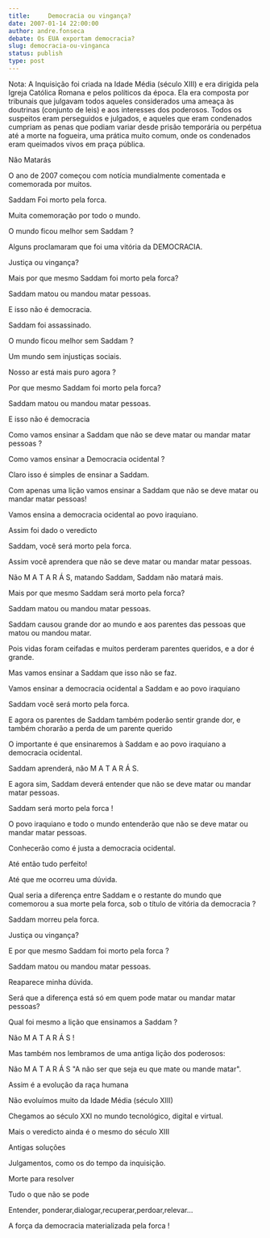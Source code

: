 ```yaml
---
title:     Democracia ou vingança?
date: 2007-01-14 22:00:00
author: andre.fonseca
debate: Os EUA exportam democracia?
slug: democracia-ou-vinganca
status: publish 
type: post
---
```


  

  

 Nota: A Inquisição foi criada na Idade Média (século XIII) e era dirigida pela Igreja Católica Romana e pelos políticos da época. Ela era composta por tribunais que julgavam todos aqueles considerados uma ameaça às doutrinas (conjunto de leis) e aos interesses dos poderosos. Todos os suspeitos eram perseguidos e julgados, e aqueles que eram condenados cumpriam as penas que podiam variar desde prisão temporária ou perpétua até a morte na fogueira, uma prática muito comum, onde os condenados eram queimados vivos em praça pública.   

  

 Não Matarás  

  

 O ano de 2007 começou com notícia mundialmente comentada e comemorada por muitos.  

Saddam Foi morto pela forca.  

Muita comemoração por todo o mundo.  

O mundo ficou melhor sem Saddam ?  

Alguns proclamaram que foi uma vitória da DEMOCRACIA.  

Justiça ou vingança?  

Mais por que mesmo Saddam foi morto pela forca?  

Saddam matou ou mandou matar pessoas.  

E isso não é democracia.  

Saddam foi assassinado.  

O mundo ficou melhor sem Saddam ?  

Um mundo sem injustiças sociais.  

Nosso ar está mais puro agora ?  

Por que mesmo Saddam foi morto pela forca?  

Saddam matou ou mandou matar pessoas.  

E isso não é democracia  

Como vamos ensinar a Saddam que não se deve matar ou mandar matar pessoas ?  

Como vamos ensinar a Democracia ocidental ?  

Claro isso é simples de ensinar a Saddam.  

Com apenas uma lição vamos ensinar a Saddam que não se deve matar ou mandar matar pessoas!  

Vamos ensina a democracia ocidental ao povo iraquiano.  

Assim foi dado o veredicto   

Saddam, você será morto pela forca.   

Assim você aprendera que não se deve matar ou mandar matar pessoas.  

Não M A T A R Á S, matando Saddam, Saddam não matará mais.  

Mais por que mesmo Saddam será morto pela forca?  

Saddam matou ou mandou matar pessoas.  

Saddam causou grande dor ao mundo e aos parentes das pessoas que matou ou mandou matar.  

Pois vidas foram ceifadas e muitos perderam parentes queridos, e a dor é grande.  

Mas vamos ensinar a Saddam que isso não se faz.  

Vamos ensinar a democracia ocidental a Saddam e ao povo iraquiano  

Saddam você será morto pela forca.  

E agora os parentes de Saddam também poderão sentir grande dor, e também chorarão a perda de um parente querido  

O importante é que ensinaremos à Saddam e ao povo iraquiano a democracia ocidental.  

Saddam aprenderá, não M A T A R Á S.  

E agora sim, Saddam deverá entender que não se deve matar ou mandar matar pessoas.  

Saddam será morto pela forca !  

O povo iraquiano e todo o mundo entenderão que não se deve matar ou mandar matar pessoas.  

Conhecerão como é justa a democracia ocidental.  

  

  

Até então tudo perfeito!   

Até que me ocorreu uma dúvida.  

Qual seria a diferença entre Saddam e o restante do mundo que comemorou a sua morte pela forca, sob o título de vitória da democracia ?  

Saddam morreu pela forca.  

Justiça ou vingança?  

E por que mesmo Saddam foi morto pela forca ?  

Saddam matou ou mandou matar pessoas.  

Reaparece minha dúvida.   

Será que a diferença está só em quem pode matar ou mandar matar pessoas?  

Qual foi mesmo a lição que ensinamos a Saddam ?  

Não M A T A R Á S !   

Mas também nos lembramos de uma antiga lição dos poderosos:  

Não M A T A R Á S "A não ser que seja eu que mate ou mande matar".  

Assim é a evolução da raça humana  

Não evoluímos muito da Idade Média (século XIII)  

Chegamos ao século XXI no mundo tecnológico, digital e virtual.  

Mais o veredicto ainda é o mesmo do século XIII  

Antigas soluções   

Julgamentos, como os do tempo da inquisição.  

Morte para resolver   

Tudo o que não se pode   

Entender, ponderar,dialogar,recuperar,perdoar,relevar...   

A força da democracia materializada pela forca !  

  

  

  

